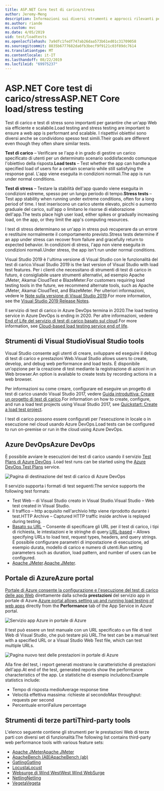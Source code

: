 ```yaml
---
title: ASP.NET Core test di carico/stress
author: Jeremy-Meng
description: Informazioni sui diversi strumenti e approcci rilevanti per test di carico e test di stress ASP.NET Core app.
ms.author: riande
ms.custom: mvc
ms.date: 4/05/2019
uid: test/loadtests
ms.openlocfilehash: 7a9dfc1fedf747ab26daa573b61ed01c31709058
ms.sourcegitcommit: 8835b6777682da6fb3becf9f9121c03f89dc7614
ms.translationtype: MT
ms.contentlocale: it-IT
ms.lasthandoff: 08/22/2019
ms.locfileid: "69975237"
---
```

# <a name="aspnet-core-loadstress-testing"></a><span data-ttu-id="ced75-103">ASP.NET Core test di carico/stress</span><span class="sxs-lookup"><span data-stu-id="ced75-103">ASP.NET Core load/stress testing</span></span>

<span data-ttu-id="ced75-104">Test di carico e test di stress sono importanti per garantire che un'app Web sia efficiente e scalabile.</span><span class="sxs-lookup"><span data-stu-id="ced75-104">Load testing and stress testing are important to ensure a web app is performant and scalable.</span></span> <span data-ttu-id="ced75-105">I rispettivi obiettivi sono diversi anche se condividono spesso test simili.</span><span class="sxs-lookup"><span data-stu-id="ced75-105">Their goals are different even though they often share similar tests.</span></span>

<span data-ttu-id="ced75-106">**Test di carico** &ndash; Verificare se l'app è in grado di gestire un carico specificato di utenti per un determinato scenario soddisfacendo comunque l'obiettivo della risposta.</span><span class="sxs-lookup"><span data-stu-id="ced75-106">**Load tests** &ndash; Test whether the app can handle a specified load of users for a certain scenario while still satisfying the response goal.</span></span> <span data-ttu-id="ced75-107">L'app viene eseguita in condizioni normali.</span><span class="sxs-lookup"><span data-stu-id="ced75-107">The app is run under normal conditions.</span></span>

<span data-ttu-id="ced75-108">**Test di stress** &ndash; Testare la stabilità dell'app quando viene eseguita in condizioni estreme, spesso per un lungo periodo di tempo.</span><span class="sxs-lookup"><span data-stu-id="ced75-108">**Stress tests** &ndash; Test app stability when running under extreme conditions, often for a long period of time.</span></span> <span data-ttu-id="ced75-109">I test inseriscono un carico utente elevato, picchi o aumento graduale del carico, sull'app o limitano le risorse di elaborazione dell'app.</span><span class="sxs-lookup"><span data-stu-id="ced75-109">The tests place high user load, either spikes or gradually increasing load, on the app, or they limit the app's computing resources.</span></span>

<span data-ttu-id="ced75-110">I test di stress determinano se un'app in stress può recuperare da un errore e restituire normalmente il comportamento previsto.</span><span class="sxs-lookup"><span data-stu-id="ced75-110">Stress tests determine if an app under stress can recover from failure and gracefully return to expected behavior.</span></span> <span data-ttu-id="ced75-111">In condizioni di stress, l'app non viene eseguita in condizioni normali.</span><span class="sxs-lookup"><span data-stu-id="ced75-111">Under stress, the app isn't run under normal conditions.</span></span>

<span data-ttu-id="ced75-112">Visual Studio 2019 è l'ultima versione di Visual Studio con le funzionalità del test di carico.</span><span class="sxs-lookup"><span data-stu-id="ced75-112">Visual Studio 2019 is the last version of Visual Studio with load test features.</span></span> <span data-ttu-id="ced75-113">Per i clienti che necessitano di strumenti di test di carico in futuro, è consigliabile usare strumenti alternativi, ad esempio Apache JMeter, Akamai CloudTest e BlazeMeter.</span><span class="sxs-lookup"><span data-stu-id="ced75-113">For customers requiring load testing tools in the future, we recommend alternate tools, such as Apache JMeter, Akamai CloudTest, and BlazeMeter.</span></span> <span data-ttu-id="ced75-114">Per ulteriori informazioni, vedere le [Note sulla versione di Visual Studio 2019](/visualstudio/releases/2019/release-notes-v16.0#test-tools).</span><span class="sxs-lookup"><span data-stu-id="ced75-114">For more information, see the [Visual Studio 2019 Release Notes](/visualstudio/releases/2019/release-notes-v16.0#test-tools).</span></span>

<span data-ttu-id="ced75-115">Il servizio di test di carico in Azure DevOps termina in 2020.</span><span class="sxs-lookup"><span data-stu-id="ced75-115">The load testing service in Azure DevOps is ending in 2020.</span></span> <span data-ttu-id="ced75-116">Per altre informazioni, vedere [End of Life del servizio di test di carico basato sul cloud](https://devblogs.microsoft.com/devops/cloud-based-load-testing-service-eol/).</span><span class="sxs-lookup"><span data-stu-id="ced75-116">For more information, see [Cloud-based load testing service end of life](https://devblogs.microsoft.com/devops/cloud-based-load-testing-service-eol/).</span></span>

## <a name="visual-studio-tools"></a><span data-ttu-id="ced75-117">Strumenti di Visual Studio</span><span class="sxs-lookup"><span data-stu-id="ced75-117">Visual Studio tools</span></span>

<span data-ttu-id="ced75-118">Visual Studio consente agli utenti di creare, sviluppare ed eseguire il debug di test di carico e prestazioni Web.</span><span class="sxs-lookup"><span data-stu-id="ced75-118">Visual Studio allows users to create, develop, and debug web performance and load tests.</span></span> <span data-ttu-id="ced75-119">È disponibile un'opzione per la creazione di test mediante la registrazione di azioni in un Web browser.</span><span class="sxs-lookup"><span data-stu-id="ced75-119">An option is available to create tests by recording actions in a web browser.</span></span>

<span data-ttu-id="ced75-120">Per informazioni su come creare, configurare ed eseguire un progetto di test di carico usando Visual Studio 2017, vedere [Guida introduttiva: Creare un progetto di test di carico](/visualstudio/test/quickstart-create-a-load-test-project?view=vs-2017).</span><span class="sxs-lookup"><span data-stu-id="ced75-120">For information on how to create, configure, and run a load test projects using Visual Studio 2017, see [Quickstart: Create a load test project](/visualstudio/test/quickstart-create-a-load-test-project?view=vs-2017).</span></span>

<span data-ttu-id="ced75-121">I test di carico possono essere configurati per l'esecuzione in locale o in esecuzione nel cloud usando Azure DevOps.</span><span class="sxs-lookup"><span data-stu-id="ced75-121">Load tests can be configured to run on-premise or run in the cloud using Azure DevOps.</span></span>

## <a name="azure-devops"></a><span data-ttu-id="ced75-122">Azure DevOps</span><span class="sxs-lookup"><span data-stu-id="ced75-122">Azure DevOps</span></span>

<span data-ttu-id="ced75-123">È possibile avviare le esecuzioni dei test di carico usando il servizio [Test Plans di Azure DevOps](/azure/devops/test/load-test/index?view=vsts) .</span><span class="sxs-lookup"><span data-stu-id="ced75-123">Load test runs can be started using the [Azure DevOps Test Plans](/azure/devops/test/load-test/index?view=vsts) service.</span></span>

![Pagina di destinazione del test di carico di Azure DevOps](./load-tests/_static/azure-devops-load-test.png)

<span data-ttu-id="ced75-125">Il servizio supporta i formati di test seguenti:</span><span class="sxs-lookup"><span data-stu-id="ced75-125">The service supports the following test formats:</span></span>

* <span data-ttu-id="ced75-126">Test Web &ndash; di Visual Studio creato in Visual Studio.</span><span class="sxs-lookup"><span data-stu-id="ced75-126">Visual Studio &ndash; Web test created in Visual Studio.</span></span>
* <span data-ttu-id="ced75-127">Il traffico &ndash; http acquisito nell'archivio http viene riprodotto durante i test.</span><span class="sxs-lookup"><span data-stu-id="ced75-127">HTTP Archive &ndash; Captured HTTP traffic inside archive is replayed during testing.</span></span>
* <span data-ttu-id="ced75-128">[Basato su URL](/azure/devops/test/load-test/get-started-simple-cloud-load-test?view=vsts) &ndash; Consente di specificare gli URL per il test di carico, i tipi di richiesta, le intestazioni e le stringhe di query.</span><span class="sxs-lookup"><span data-stu-id="ced75-128">[URL-based](/azure/devops/test/load-test/get-started-simple-cloud-load-test?view=vsts) &ndash; Allows specifying URLs to load test, request types, headers, and query strings.</span></span> <span data-ttu-id="ced75-129">È possibile configurare parametri di impostazione di esecuzione, ad esempio durata, modello di carico e numero di utenti.</span><span class="sxs-lookup"><span data-stu-id="ced75-129">Run setting parameters such as duration, load pattern, and number of users can be configured.</span></span>
* <span data-ttu-id="ced75-130">[Apache JMeter](https://jmeter.apache.org/).</span><span class="sxs-lookup"><span data-stu-id="ced75-130">[Apache JMeter](https://jmeter.apache.org/).</span></span>

## <a name="azure-portal"></a><span data-ttu-id="ced75-131">Portale di Azure</span><span class="sxs-lookup"><span data-stu-id="ced75-131">Azure portal</span></span>

<span data-ttu-id="ced75-132">[Portale di Azure consente la configurazione e l'esecuzione del test di carico delle app Web](/azure/devops/test/load-test/app-service-web-app-performance-test?view=vsts) direttamente dalla scheda **prestazioni** del servizio app in portale di Azure.</span><span class="sxs-lookup"><span data-stu-id="ced75-132">[Azure portal allows setting up and running load testing of web apps](/azure/devops/test/load-test/app-service-web-app-performance-test?view=vsts) directly from the **Performance** tab of the App Service in Azure portal.</span></span>

![Servizio app Azure in portale di Azure](./load-tests/_static/azure-appservice-perf-test.png)

<span data-ttu-id="ced75-134">Il test può essere un test manuale con un URL specificato o un file di test Web di Visual Studio, che può testare più URL.</span><span class="sxs-lookup"><span data-stu-id="ced75-134">The test can be a manual test with a specified URL or a Visual Studio Web Test file, which can test multiple URLs.</span></span>

![Pagina nuovo test delle prestazioni in portale di Azure](./load-tests/_static/azure-appservice-perf-test-config.png)

<span data-ttu-id="ced75-136">Alla fine del test, i report generati mostrano le caratteristiche di prestazioni dell'app.</span><span class="sxs-lookup"><span data-stu-id="ced75-136">At end of the test, generated reports show the performance characteristics of the app.</span></span> <span data-ttu-id="ced75-137">Le statistiche di esempio includono:</span><span class="sxs-lookup"><span data-stu-id="ced75-137">Example statistics include:</span></span>

* <span data-ttu-id="ced75-138">Tempo di risposta medio</span><span class="sxs-lookup"><span data-stu-id="ced75-138">Average response time</span></span>
* <span data-ttu-id="ced75-139">Velocità effettiva massima: richieste al secondo</span><span class="sxs-lookup"><span data-stu-id="ced75-139">Max throughput: requests per second</span></span>
* <span data-ttu-id="ced75-140">Percentuale errori</span><span class="sxs-lookup"><span data-stu-id="ced75-140">Failure percentage</span></span>

## <a name="third-party-tools"></a><span data-ttu-id="ced75-141">Strumenti di terze parti</span><span class="sxs-lookup"><span data-stu-id="ced75-141">Third-party tools</span></span>

<span data-ttu-id="ced75-142">L'elenco seguente contiene gli strumenti per le prestazioni Web di terze parti con diversi set di funzionalità:</span><span class="sxs-lookup"><span data-stu-id="ced75-142">The following list contains third-party web performance tools with various feature sets:</span></span>

* [<span data-ttu-id="ced75-143">Apache JMeter</span><span class="sxs-lookup"><span data-stu-id="ced75-143">Apache JMeter</span></span>](https://jmeter.apache.org/)
* [<span data-ttu-id="ced75-144">ApacheBench (AB)</span><span class="sxs-lookup"><span data-stu-id="ced75-144">ApacheBench (ab)</span></span>](https://httpd.apache.org/docs/2.4/programs/ab.html)
* [<span data-ttu-id="ced75-145">Gatling</span><span class="sxs-lookup"><span data-stu-id="ced75-145">Gatling</span></span>](https://gatling.io/)
* [<span data-ttu-id="ced75-146">Locusta</span><span class="sxs-lookup"><span data-stu-id="ced75-146">Locust</span></span>](https://locust.io/)
* [<span data-ttu-id="ced75-147">Websurge di Wind West</span><span class="sxs-lookup"><span data-stu-id="ced75-147">West Wind WebSurge</span></span>](https://websurge.west-wind.com/)
* [<span data-ttu-id="ced75-148">Netling</span><span class="sxs-lookup"><span data-stu-id="ced75-148">Netling</span></span>](https://github.com/hallatore/Netling)
* [<span data-ttu-id="ced75-149">Vegeta</span><span class="sxs-lookup"><span data-stu-id="ced75-149">Vegeta</span></span>](https://github.com/tsenart/vegeta)
